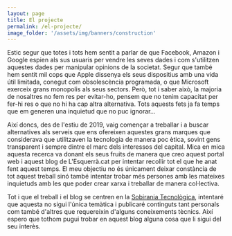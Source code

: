 ```yaml
---
layout: page
title: El projecte
permalink: /el-projecte/
image_folder: '/assets/img/banners/construction'
---
```


Estic segur que totes i tots hem sentit a parlar de que Facebook, Amazon i Google espien als sus usuaris per vendre les seves dades i com s'utilitzen aquestes dades per manipular opinions de la societat. Segur que també hem sentit mil cops que Apple dissenya els seus dispositius amb una vida útil limitada, conegut com obsolescència programada, o que Microsoft exerceix grans monopolis als seus sectors. Però, tot i saber això, la majoria de nosaltres no fem res per evitar-ho, pensem que no tenim capacitat per fer-hi res o que no hi ha cap altra alternativa. Tots aquests fets ja fa temps que em generen una inquietud que no puc ignorar...

Així doncs, des de l'estiu de 2019, vaig començar a treballar i a buscar alternatives als serveis que ens ofereixen aquestes grans marques que considerava que utilitzaven la tecnologia de manera poc ètica, sovint gens transparent i sempre dintre el marc dels interessos del capital. Mica en mica aquesta recerca va donant els seus fruits de manera que creo aquest portal web i aquest blog de L'Esquerrà.cat per intentar recollir tot el que he anat fent aquest temps. El meu objectiu no és únicament deixar constància de tot aquest treball sinó també intentar trobar més persones amb les mateixes inquietuds amb les que poder crear xarxa i treballar de manera col·lectiva.

Tot i que el treball i el blog se centren en la [Sobirania Tecnològica](https://ca.wikipedia.org/wiki/Sobirania_tecnològica), intentaré que aquesta no sigui l'única temàtica i publicaré continguts tant personals com també d'altres que requereixin d'alguns coneixements tècnics. Així espero que tothom pugui trobar en aquest blog alguna cosa que li sigui del seu interès.
